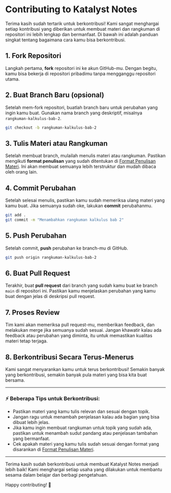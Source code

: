 # Contributing to Katalyst Notes

Terima kasih sudah tertarik untuk berkontribusi! Kami sangat menghargai setiap kontribusi yang diberikan untuk membuat materi dan rangkuman di repositori ini lebih lengkap dan bermanfaat. Di bawah ini adalah panduan singkat tentang bagaimana cara kamu bisa berkontribusi.

## 1. Fork Repositori

Langkah pertama, **fork** repositori ini ke akun GitHub-mu. Dengan begitu, kamu bisa bekerja di repositori pribadimu tanpa mengganggu repositori utama.

## 2. Buat Branch Baru (opsional)

Setelah mem-fork repositori, buatlah branch baru untuk perubahan yang ingin kamu buat. Gunakan nama branch yang deskriptif, misalnya `rangkuman-kalkulus-bab-2`.

```bash
git checkout -b rangkuman-kalkulus-bab-2
```

## 3. Tulis Materi atau Rangkuman

Setelah membuat branch, mulailah menulis materi atau rangkuman. Pastikan mengikuti **format penulisan** yang sudah ditentukan di [Format Penulisan Materi](./format-penulisan.md). Ini akan membuat semuanya lebih terstruktur dan mudah dibaca oleh orang lain.

## 4. Commit Perubahan

Setelah selesai menulis, pastikan kamu sudah memeriksa ulang materi yang kamu buat. Jika semuanya sudah oke, lakukan **commit** perubahanmu.

```bash
git add .
git commit -m "Menambahkan rangkuman kalkulus bab 2"
```

## 5. Push Perubahan

Setelah commit, **push** perubahan ke branch-mu di GitHub.

```bash
git push origin rangkuman-kalkulus-bab-2
```
## 6. Buat Pull Request

Terakhir, buat **pull request** dari branch yang sudah kamu buat ke branch `main` di repositori ini. Pastikan kamu menjelaskan perubahan yang kamu buat dengan jelas di deskripsi pull request.

## 7. Proses Review

Tim kami akan memeriksa pull request-mu, memberikan feedback, dan melakukan merge jika semuanya sudah sesuai. Jangan khawatir kalau ada feedback atau perubahan yang diminta, itu untuk memastikan kualitas materi tetap terjaga.

## 8. Berkontribusi Secara Terus-Menerus

Kami sangat menyarankan kamu untuk terus berkontribusi! Semakin banyak yang berkontribusi, semakin banyak pula materi yang bisa kita buat bersama.

---

### ⚡️ **Beberapa Tips untuk Berkontribusi:**
- Pastikan materi yang kamu tulis relevan dan sesuai dengan topik.
- Jangan ragu untuk menambah penjelasan kalau ada bagian yang bisa dibuat lebih jelas.
- Jika kamu ingin membuat rangkuman untuk topik yang sudah ada, pastikan untuk menambah sudut pandang atau penjelasan tambahan yang bermanfaat.
- Cek apakah materi yang kamu tulis sudah sesuai dengan format yang disarankan di [Format Penulisan Materi](./format-penulisan.md).

---

Terima kasih sudah berkontribusi untuk membuat Katalyst Notes menjadi lebih baik! Kami menghargai setiap usaha yang dilakukan untuk membantu sesama dalam belajar dan berbagi pengetahuan.

Happy contributing! 🎉
